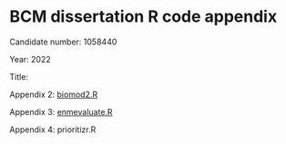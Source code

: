 # BCM dissertation R code appendix 
Candidate number: 1058440

Year: 2022

Title: 

Appendix 2: [biomod2.R](https://github.com/dissertationrepository/BCMdissertation/blob/main/biomod2.R)

Appendix 3: [enmevaluate.R](https://github.com/dissertationrepository/BCMdissertation/blob/main/appdx3-enmevaluate.R)

Appendix 4: prioritizr.R
